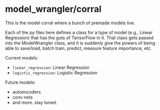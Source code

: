 # model_wrangler/corral

This is the model corral where a bunch of premade models live.


Each of the py files here defines a class for a type of model (e.g., Linear Regression) that has the guts of TensorFlow in it. That class gets passed into the ModelWrangler class, and it is suddenly give the powers of being able to save/load, batch train, predict, measure feature importance, etc.

Current models:
* `linear_regression`: Linear Regression
* `logistic_regression`: Logistic Regression

Future models:
* autoencoders
* conv nets
* and more. stay tuned.
